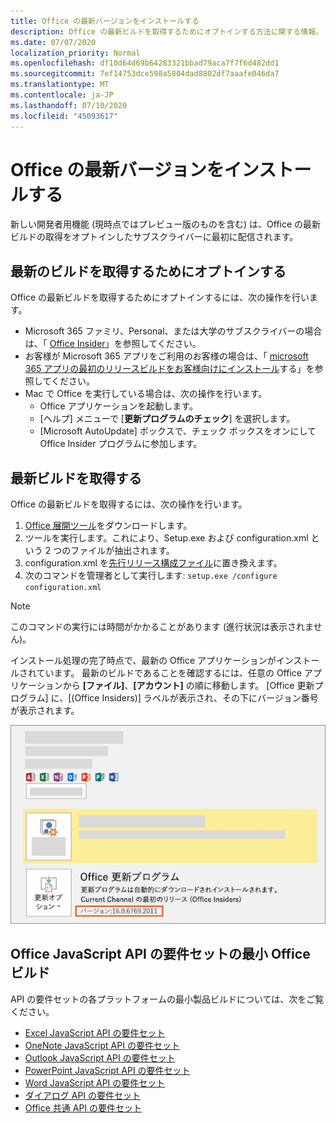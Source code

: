 ```yaml
---
title: Office の最新バージョンをインストールする
description: Office の最新ビルドを取得するためにオプトインする方法に関する情報。
ms.date: 07/07/2020
localization_priority: Normal
ms.openlocfilehash: df10d64d69b64283321bbad79aca7f7f6d482dd1
ms.sourcegitcommit: 7ef14753dce598a5804dad8802df7aaafe046da7
ms.translationtype: MT
ms.contentlocale: ja-JP
ms.lasthandoff: 07/10/2020
ms.locfileid: "45093617"
---
```

# <a name="install-the-latest-version-of-office"></a>Office の最新バージョンをインストールする

新しい開発者用機能 (現時点ではプレビュー版のものを含む) は、Office の最新ビルドの取得をオプトインしたサブスクライバーに最初に配信されます。

## <a name="opt-in-to-getting-the-latest-builds"></a>最新のビルドを取得するためにオプトインする

Office の最新ビルドを取得するためにオプトインするには、次の操作を行います。

- Microsoft 365 ファミリ、Personal、または大学のサブスクライバーの場合は、「 [Office Insider](https://insider.office.com)」を参照してください。
- お客様が Microsoft 365 アプリをご利用のお客様の場合は、「 [microsoft 365 アプリの最初のリリースビルドをお客様向けにインストール](https://support.office.com/article/Install-the-First-Release-build-for-Office-365-for-business-customers-4dd8ba40-73c0-4468-b778-c7b744d03ead)する」を参照してください。
- Mac で Office を実行している場合は、次の操作を行います。
  - Office アプリケーションを起動します。
  - [ヘルプ] メニューで [**更新プログラムのチェック**] を選択します。
  - [Microsoft AutoUpdate] ボックスで、チェック ボックスをオンにして Office Insider プログラムに参加します。

## <a name="get-the-latest-build"></a>最新ビルドを取得する

Office の最新ビルドを取得するには、次の操作を行います。

1. [Office 展開ツール](https://www.microsoft.com/download/details.aspx?id=49117)をダウンロードします。
2. ツールを実行します。これにより、Setup.exe および configuration.xml という 2 つのファイルが抽出されます。
3. configuration.xml を[先行リリース構成ファイル](https://raw.githubusercontent.com/OfficeDev/Office-Add-in-Commands-Samples/master/Tools/FirstReleaseConfig/configuration.xml)に置き換えます。
4. 次のコマンドを管理者として実行します: `setup.exe /configure configuration.xml`

> [!NOTE]
> このコマンドの実行には時間がかかることがあります (進行状況は表示されません)。

インストール処理の完了時点で、最新の Office アプリケーションがインストールされています。 最新のビルドであることを確認するには、任意の Office アプリケーションから **[ファイル]**、**[アカウント]** の順に移動します。 [Office 更新プログラム] に、[(Office Insiders)] ラベルが表示され、その下にバージョン番号が表示されます。

![Office Insiders のラベルと製品情報を示すスクリーンショット](../images/office-insiders-label.png)

## <a name="minimum-office-builds-for-office-javascript-api-requirement-sets"></a>Office JavaScript API の要件セットの最小 Office ビルド

API の要件セットの各プラットフォームの最小製品ビルドについては、次をご覧ください。

- [Excel JavaScript API の要件セット](../reference/requirement-sets/excel-api-requirement-sets.md)
- [OneNote JavaScript API の要件セット](../reference/requirement-sets/onenote-api-requirement-sets.md)
- [Outlook JavaScript API の要件セット](../reference/requirement-sets/outlook-api-requirement-sets.md)
- [PowerPoint JavaScript API の要件セット](../reference/requirement-sets/powerpoint-api-requirement-sets.md)
- [Word JavaScript API の要件セット](../reference/requirement-sets/word-api-requirement-sets.md)
- [ダイアログ API の要件セット](../reference/requirement-sets/dialog-api-requirement-sets.md)
- [Office 共通 API の要件セット](../reference/requirement-sets/office-add-in-requirement-sets.md)
